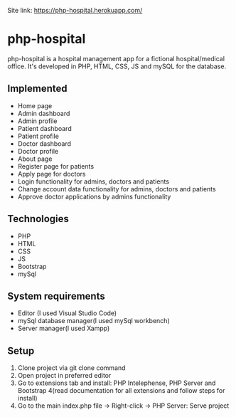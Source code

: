Site link: https://php-hospital.herokuapp.com/

# php-hospital
 php-hospital is a hospital management app for a fictional hospital/medical office. It's developed in PHP, HTML, CSS, JS  and  mySQL for the database.
 
## Implemented

- Home page
- Admin dashboard
- Admin profile
- Patient dashboard
- Patient profile
- Doctor dashboard
- Doctor profile
- About page
- Register page for patients
- Apply page for doctors
- Login functionality for admins, doctors and patients
- Change account data functionality for admins, doctors and patients
- Approve doctor applications by admins functionality

## Technologies

- PHP
- HTML
- CSS
- JS
- Bootstrap
- mySql

## System requirements

- Editor (I used Visual Studio Code)
- mySql database manager(I used mySql workbench)
- Server manager(I used Xampp)


## Setup

1. Clone project via git clone command
2. Open project in preferred editor
3. Go to extensions tab and install: PHP Intelephense, PHP Server and Bootstrap 4(read documentation for all extensions and follow steps for install)
4. Go to the main index.php file -> Right-click -> PHP Server: Serve project
